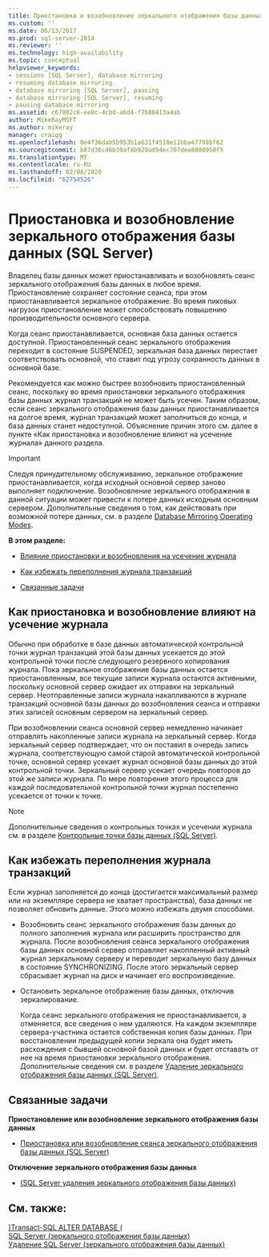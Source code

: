 ```yaml
---
title: Приостановка и возобновление зеркального отображения базы данных (SQL Server) | Документы Майкрософт
ms.custom: ''
ms.date: 06/13/2017
ms.prod: sql-server-2014
ms.reviewer: ''
ms.technology: high-availability
ms.topic: conceptual
helpviewer_keywords:
- sessions [SQL Server], database mirroring
- resuming database mirroring
- database mirroring [SQL Server], pausing
- database mirroring [SQL Server], resuming
- pausing database mirroring
ms.assetid: c67802c6-ee8c-4cbd-a6d4-f7b80413a4ab
author: MikeRayMSFT
ms.author: mikeray
manager: craigg
ms.openlocfilehash: 0e4f36dab5b953b1a631f4510e11bba47798bf62
ms.sourcegitcommit: b87d36c46b39af8b929ad94ec707dee8800950f5
ms.translationtype: MT
ms.contentlocale: ru-RU
ms.lasthandoff: 02/08/2020
ms.locfileid: "62754526"
---
```

# <a name="pausing-and-resuming-database-mirroring-sql-server"></a>Приостановка и возобновление зеркального отображения базы данных (SQL Server)
  Владелец базы данных может приостанавливать и возобновлять сеанс зеркального отображения базы данных в любое время. Приостановление сохраняет состояние сеанса, при этом приостанавливается зеркальное отображение. Во время пиковых нагрузок приостановление может способствовать повышению производительности основного сервера.  
  
 Когда сеанс приостанавливается, основная база данных остается доступной. Приостановленный сеанс зеркального отображения переходит в состояние SUSPENDED, зеркальная база данных перестает соответствовать основной, что ставит под угрозу сохранность данных в основной базе.  
  
 Рекомендуется как можно быстрее возобновить приостановленный сеанс, поскольку во время приостановки зеркального отображения базы данных журнал транзакций не может быть усечен. Таким образом, если сеанс зеркального отображения базы данных приостанавливается на долгое время, журнал транзакций может заполниться до конца, и база данных станет недоступной. Объяснение причин этого см. далее в пункте «Как приостановка и возобновление влияют на усечение журнала» данного раздела.  
  
> [!IMPORTANT]  
>  Следуя принудительному обслуживанию, зеркальное отображение приостанавливается, когда исходный основной сервер заново выполняет подключение. Возобновление зеркального отображения в данной ситуации может привести к потере данных исходным основным сервером. Дополнительные сведения о том, как действовать при возможной потере данных, см. в разделе [Database Mirroring Operating Modes](database-mirroring-operating-modes.md).  
  
 **В этом разделе:**  
  
-   [Влияние приостановки и возобновления на усечение журнала](#EffectOnLogTrunc)  
  
-   [Как избежать переполнения журнала транзакций](#AvoidFullLog)  
  
-   [Связанные задачи](#RelatedTasks)  
  
##  <a name="EffectOnLogTrunc"></a>Как приостановка и возобновление влияют на усечение журнала  
 Обычно при обработке в базе данных автоматической контрольной точки журнал транзакций этой базы данных усекается до этой контрольной точки после следующего резервного копирования журнала. Пока зеркальное отображение базы данных остается приостановленным, все текущие записи журнала остаются активными, поскольку основной сервер ожидает их отправки на зеркальный сервер. Неотправленные записи журнала накапливаются в журнале транзакций основной базы данных до возобновления сеанса и отправки этих записей основным сервером на зеркальный сервер.  
  
 При возобновлении сеанса основной сервер немедленно начинает отправлять накопленные записи журнала на зеркальный сервер. Когда зеркальный сервер подтверждает, что он поставил в очередь запись журнала, соответствующую самой старой автоматической контрольной точке, основной сервер усекает журнал основной базы данных до этой контрольной точки. Зеркальный сервер усекает очередь повторов до этой же записи журнала. По мере повторения этого процесса для каждой последовательной контрольной точки журнал постепенно усекается от точки к точке.  
  
> [!NOTE]  
>  Дополнительные сведения о контрольных точках и усечении журнала см. в разделе [Контрольные точки базы данных (SQL Server)](../../relational-databases/logs/database-checkpoints-sql-server.md).  
  
##  <a name="AvoidFullLog"></a>Как избежать переполнения журнала транзакций  
 Если журнал заполняется до конца (достигается максимальный размер или на экземпляре сервера не хватает пространства), база данных не позволяет обновить данные. Этого можно избежать двумя способами.  
  
-   Возобновить сеанс зеркального отображения базы данных до полного заполнения журнала или расширить пространство для журнала. После возобновления сеанса зеркального отображения базы данных основной сервер отправляет накопленный активный журнал зеркальному серверу и переводит зеркальную базу данных в состояние SYNCHRONIZING. После этого зеркальный сервер сбрасывает журнал на диск и начинает его воспроизведение.  
  
-   Остановить зеркальное отображение базы данных, отключив зеркалирование.  
  
     Когда сеанс зеркального отображения не приостанавливается, а отменяется, все сведения о нем удаляются. На каждом экземпляре сервера-участника остается собственная копия базы данных. При восстановлении предыдущей копии зеркала она будет иметь расхождения с бывшей основной базой данных и будет отставать от нее на время приостановки зеркального отображения. Дополнительные сведения см. в разделе [Удаление зеркального отображения базы данных (SQL Server)](database-mirroring-sql-server.md).  
  
##  <a name="RelatedTasks"></a> Связанные задачи  
 **Приостановление или возобновление зеркального отображения базы данных**  
  
-   [Приостановка или возобновление сеанса зеркального отображения базы данных &#40;SQL Server&#41;](pause-or-resume-a-database-mirroring-session-sql-server.md)  
  
 **Отключение зеркального отображения базы данных**  
  
-   [&#40;SQL Server удаления зеркального отображения базы данных&#41;](remove-database-mirroring-sql-server.md)  
  
## <a name="see-also"></a>См. также:  
 [&#41;Transact-SQL ALTER DATABASE &#40;](/sql/t-sql/statements/alter-database-transact-sql)   
 [SQL Server &#40;зеркального отображения базы данных&#41;](database-mirroring-sql-server.md)   
 [Удаление SQL Server &#40;зеркального отображения базы данных&#41;](database-mirroring-sql-server.md)  
  
  
